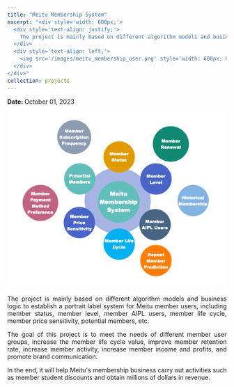 ```yaml
---
title: "Meitu Membership System"
excerpt: "<div style='width: 600px;'>
  <div style='text-align: justify;'> 
    The project is mainly based on different algorithm models and business logic to establish a portrait label system for Meitu member users, including member status, member level, member AIPL users, member life cycle, member price sensitivity, potential members, etc. 
  </div>
  <div style='text-align: left;'>
    <img src='/images/meitu_membership_user.png' style='width: 600px; height: auto; display: block;' alt='meitu membership user'>
  </div>
</div>"
collection: projects
---
```


<p class="page__date">
  <strong>
    <i class="fa fa-fw fa-calendar" aria-hidden="true"></i> 
    Date:
  </strong> 
  <time datetime="2023-10-01">
    October 01, 2023
  </time>
</p>

<img src='/images/meitu_membership_user.png' style='width: 800px; height: auto;'>

<p style="text-align: justify;">The project is mainly based on different algorithm models and business logic to establish a portrait label system for Meitu member users, including member status, member level, member AIPL users, member life cycle, member price sensitivity, potential members, etc.</p>


<p style="text-align: justify;">The goal of this project is to meet the needs of different member user groups, increase the member life cycle value, improve member retention rate, increase member activity, increase member income and profits, and promote brand communication.</p>


<p style="text-align: justify;">In the end, it will help Meitu's membership business carry out activities such as member student discounts and obtain millions of dollars in revenue.</p>
